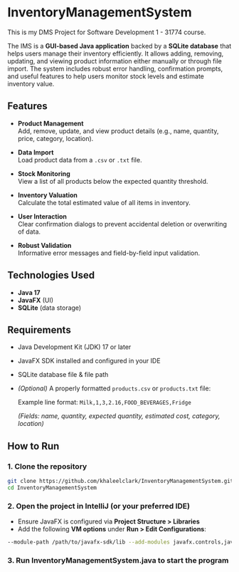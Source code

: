 # InventoryManagementSystem
This is my DMS Project for Software Development 1 - 31774 course.

The IMS is a **GUI-based Java application** backed by a **SQLite database** that helps users manage their inventory efficiently. It allows adding, removing, updating, and viewing product information either manually or through file import. The system includes robust error handling, confirmation prompts, and useful features to help users monitor stock levels and estimate inventory value.

## Features

- **Product Management**  
  Add, remove, update, and view product details (e.g., name, quantity, price, category, location).

- **Data Import**  
  Load product data from a `.csv` or `.txt` file.

- **Stock Monitoring**  
  View a list of all products below the expected quantity threshold.

- **Inventory Valuation**  
  Calculate the total estimated value of all items in inventory.

- **User Interaction**  
  Clear confirmation dialogs to prevent accidental deletion or overwriting of data.

- **Robust Validation**  
  Informative error messages and field-by-field input validation.

## Technologies Used

- **Java 17**
- **JavaFX** (UI)
- **SQLite** (data storage)

## Requirements

- Java Development Kit (JDK) 17 or later
- JavaFX SDK installed and configured in your IDE
- SQLite database file & file path
- *(Optional)* A properly formatted `products.csv` or `products.txt` file:
  
  Example line format:
  `Milk,1,3,2.16,FOOD_BEVERAGES,Fridge`
  
  *(Fields: name, quantity, expected quantity, estimated cost, category, location)*

## How to Run

### 1. Clone the repository

```bash
git clone https://github.com/khaleelclark/InventoryManagementSystem.git
cd InventoryManagementSystem
```

### 2. Open the project in IntelliJ (or your preferred IDE)

- Ensure JavaFX is configured via **Project Structure > Libraries**
- Add the following **VM options** under **Run > Edit Configurations**:

```bash
--module-path /path/to/javafx-sdk/lib --add-modules javafx.controls,javafx.fxml
```

### 3. Run InventoryManagementSystem.java to start the program


